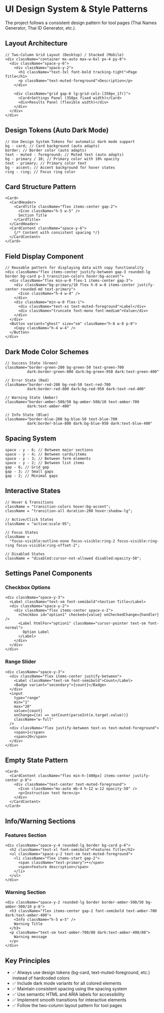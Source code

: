 # UI Design System & Style Patterns

The project follows a consistent design pattern for tool pages (Thai Names Generator, Thai ID Generator, etc.).

## Layout Architecture

```tsx
// Two-Column Grid Layout (Desktop) / Stacked (Mobile)
<div className="container mx-auto max-w-6xl px-4 py-8">
  <div className="space-y-6">
    <div className="space-y-2">
      <h1 className="text-3xl font-bold tracking-tight">Page Title</h1>
      <p className="text-muted-foreground">Description</p>
    </div>

    <div className="grid gap-6 lg:grid-cols-[350px_1fr]">
      <Card>Settings Panel (350px fixed width)</Card>
      <div>Results Panel (flexible width)</div>
    </div>
  </div>
</div>
```

## Design Tokens (Auto Dark Mode)

```tsx
// Use Design System Tokens for automatic dark mode support
bg - card; // Card background (auto adapts)
border; // Border color (auto adapts)
text - muted - foreground; // Muted text (auto adapts)
bg - primary / 10; // Primary color with 10% opacity
text - primary; // Primary color text
bg - accent; // Accent background for hover states
ring - ring; // Focus ring color
```

## Card Structure Pattern

```tsx
<Card>
  <CardHeader>
    <CardTitle className="flex items-center gap-2">
      <Icon className="h-5 w-5" />
      Section Title
    </CardTitle>
  </CardHeader>
  <CardContent className="space-y-6">
    {/* Content with consistent spacing */}
  </CardContent>
</Card>
```

## Field Display Component

```tsx
// Reusable pattern for displaying data with copy functionality
<div className="flex items-center justify-between gap-3 rounded-lg border bg-card p-3 transition-colors hover:bg-accent">
  <div className="flex min-w-0 flex-1 items-center gap-3">
    <div className="bg-primary/10 flex h-8 w-8 items-center justify-center rounded-md text-primary">
      <Icon className="h-4 w-4" />
    </div>
    <div className="min-w-0 flex-1">
      <div className="text-xs text-muted-foreground">Label</div>
      <div className="truncate font-mono font-medium">Value</div>
    </div>
  </div>
  <Button variant="ghost" size="sm" className="h-8 w-8 p-0">
    <Copy className="h-4 w-4" />
  </Button>
</div>
```

## Dark Mode Color Schemes

```tsx
// Success State (Green)
className="border-green-200 bg-green-50 text-green-700
          dark:border-green-800 dark:bg-green-950 dark:text-green-400"

// Error State (Red)
className="border-red-200 bg-red-50 text-red-700
          dark:border-red-800 dark:bg-red-950 dark:text-red-400"

// Warning State (Amber)
className="border-amber-500/50 bg-amber-500/10 text-amber-700
          dark:text-amber-400"

// Info State (Blue)
className="border-blue-200 bg-blue-50 text-blue-700
          dark:border-blue-800 dark:bg-blue-950 dark:text-blue-400"
```

## Spacing System

```tsx
space - y - 6; // Between major sections
space - y - 4; // Between cards/items
space - y - 3; // Between form elements
space - y - 2; // Between list items
gap - 6; // Grid gap
gap - 3; // Small gaps
gap - 2; // Minimal gaps
```

## Interactive States

```tsx
// Hover & Transitions
className = "transition-colors hover:bg-accent";
className = "transition-all duration-200 hover:shadow-lg";

// Active/Click States
className = "active:scale-95";

// Focus States
className =
  "focus-visible:outline-none focus-visible:ring-2 focus-visible:ring-ring focus-visible:ring-offset-2";

// Disabled States
className = "disabled:cursor-not-allowed disabled:opacity-50";
```

## Settings Panel Components

### Checkbox Options

```tsx
<div className="space-y-3">
  <Label className="text-sm font-semibold">Section Title</Label>
  <div className="space-y-2">
    <div className="flex items-center space-x-2">
      <Checkbox id="option1" checked={value} onCheckedChange={handler} />
      <Label htmlFor="option1" className="cursor-pointer text-sm font-normal">
        Option Label
      </Label>
    </div>
  </div>
</div>
```

### Range Slider

```tsx
<div className="space-y-3">
  <div className="flex items-center justify-between">
    <Label className="text-sm font-semibold">Count</Label>
    <Badge variant="secondary">{count}</Badge>
  </div>
  <input
    type="range"
    min="1"
    max="20"
    value={count}
    onChange={(e) => setCount(parseInt(e.target.value))}
    className="w-full"
  />
  <div className="flex justify-between text-xs text-muted-foreground">
    <span>1</span>
    <span>20</span>
  </div>
</div>
```

## Empty State Pattern

```tsx
<Card>
  <CardContent className="flex min-h-[400px] items-center justify-center p-8">
    <div className="text-center text-muted-foreground">
      <Icon className="mx-auto mb-4 h-12 w-12 opacity-50" />
      <p>Instruction text here</p>
    </div>
  </CardContent>
</Card>
```

## Info/Warning Sections

### Features Section

```tsx
<div className="space-y-4 rounded-lg border bg-card p-6">
  <h2 className="text-xl font-semibold">Features Title</h2>
  <ul className="space-y-2 text-sm text-muted-foreground">
    <li className="flex items-start gap-2">
      <span className="text-primary">•</span>
      <span>Feature description</span>
    </li>
  </ul>
</div>
```

### Warning Section

```tsx
<div className="space-y-2 rounded-lg border border-amber-500/50 bg-amber-500/10 p-6">
  <h3 className="flex items-center gap-2 font-semibold text-amber-700 dark:text-amber-400">
    <Info className="h-5 w-5" />
    Warning Title
  </h3>
  <p className="text-sm text-amber-700/80 dark:text-amber-400/80">
    Warning message
  </p>
</div>
```

## Key Principles

- ✅ Always use design tokens (bg-card, text-muted-foreground, etc.) instead of hardcoded colors
- ✅ Include dark mode variants for all colored elements
- ✅ Maintain consistent spacing using the spacing system
- ✅ Use semantic HTML and ARIA labels for accessibility
- ✅ Implement smooth transitions for interactive elements
- ✅ Follow the two-column layout pattern for tool pages

